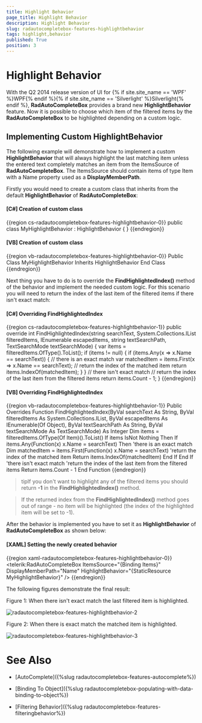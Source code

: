 ```yaml
---
title: Highlight Behavior
page_title: Highlight Behavior
description: Highlight Behavior
slug: radautocompletebox-features-highlightbehavior
tags: highlight,behavior
published: True
position: 3
---
```


# Highlight Behavior

With the Q2 2014 release version of UI for {% if site.site_name == 'WPF' %}WPF{% endif %}{% if site.site_name == 'Silverlight' %}Silverlight{% endif %}, __RadAutoCompleteBox__ provides a brand new __HighlightBehavior__ feature. Now it is possible to choose which item of the filtered items by the __RadAutoCompleteBox__ to be highlighted depending on a custom logic.

## Implementing Custom HighlightBehavior

The following example will demonstrate how to implement a custom __HighlightBehavior__ that will always highlight the last matching item unless the entered text completely matches an item from the ItemsSource of __RadAutoCompleteBox__. The ItemsSource should contain items of type Item with a Name property used as a __DisplayMemberPath__.

Firstly you would need to create a custom class that inherits from the default __HighlightBehavior__ of __RadAutoCompleteBox__:

#### __[C#] Creation of custom class__

{{region cs-radautocompletebox-features-highlightbehavior-0}}
	public class MyHighlightBehavior : HighlightBehavior
	{
	}
{{endregion}}

#### __[VB] Creation of custom class__

{{region vb-radautocompletebox-features-highlightbehavior-0}}
	Public Class MyHighlightBehavior
		Inherits HighlightBehavior
	End Class
{{endregion}}

Next thing you have to do is to override the __FindHighlightedIndex()__ method of the behavior and implement the needed custom logic. For this scenario you will need to return the index of the last item of the filtered items if there isn't exact match:

#### __[C#] Overriding FindHighlightedIndex__

{{region cs-radautocompletebox-features-highlightbehavior-1}}
	public override int FindHighlightedIndex(string searchText, System.Collections.IList filteredItems, IEnumerable<object> escapedItems, string textSearchPath, TextSearchMode textSearchMode)
	{
	    var items = filteredItems.OfType<Item>().ToList<Item>();
	    if (items != null)
	    {
	        if (items.Any(x => x.Name == searchText))
	        {
	            // there is an exact match
	            var matchedItem = items.First(x => x.Name == searchText);
	            // return the index of the matched item
	            return items.IndexOf(matchedItem);
	        }
	    }
	    // there isn't exact match
	    // return the index of the last item from the filtered items 
	    return items.Count - 1;
	}
{{endregion}}

#### __[VB] Overriding FindHighlightedIndex__

{{region vb-radautocompletebox-features-highlightbehavior-1}}
	Public Overrides Function FindHighlightedIndex(ByVal searchText As String, ByVal filteredItems As System.Collections.IList, ByVal escapedItems As IEnumerable(Of Object), ByVal textSearchPath As String, ByVal textSearchMode As TextSearchMode) As Integer
		Dim items = filteredItems.OfType(Of Item)().ToList()
		If items IsNot Nothing Then
			If items.Any(Function(x) x.Name = searchText) Then
				'there is an exact match
				Dim matchedItem = items.First(Function(x) x.Name = searchText)
				'return the index of the matched item
				Return items.IndexOf(matchedItem)
			End If
		End If
		'there isn't exact match
		'return the index of the last item from the filtered items 
		Return items.Count - 1
	End Function
{{endregion}}

>tipIf you don't want to highlight any of the filtered items you should return __-1__ in the __FindHighlightedIndex()__ method.

>If the returned index from the __FindHighlightedIndex()__ method goes out of range - no item will be highlighted (the index of the highlighted item will be set to -1).

After the behavior is implemented you have to set it as __HighlightBehavior__ of __RadAutoCompleteBox__ as shown below:

#### __[XAML] Setting the newly created behavior__

{{region xaml-radautocompletebox-features-highlightbehavior-0}}
	<telerik:RadAutoCompleteBox ItemsSource="{Binding Items}"
	                            DisplayMemberPath="Name"
	                            HighlightBehavior="{StaticResource MyHighlightBehavior}" />
{{endregion}}

The following figures demonstrate the final result:

Figure 1: When there isn't exact match the last filtered item is highlighted.

![radautocompletebox-features-highlightbehavior-2](images/radautocompletebox-features-highlightbehavior-2.png)

Figure 2: When there is exact match the matched item is highlighted.

![radautocompletebox-features-highlightbehavior-3](images/radautocompletebox-features-highlightbehavior-3.png)

# See Also

 * [AutoComplete]({%slug radautocompletebox-features-autocomplete%})

 * [Binding To Object]({%slug radautocompletebox-populating-with-data-binding-to-object%})

 * [Filtering Behavior]({%slug radautocompletebox-features-filteringbehavior%})
